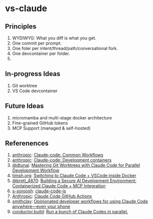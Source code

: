 # vs-claude

## Principles

1. WYDIWYG: What you diff is what you get.
2. One commit per prompt.
3. One foler per intent/thread/path/conversational fork.
4. One devcontainer per folder.
5. 


## In-progress Ideas

1. Git worktree
2. VS Code devcontainer

## Future Ideas

1. micromamba and multi-stage docker architecture
2. Fine-grained GitHub tokens
3. MCP Support (managed & self-hosted)

## Referenences

1. [anthropic](https://docs.anthropic.com/en/home): [Claude-code: Common Workflows](https://docs.anthropic.com/en/docs/claude-code/common-workflows)
2. [anthropic](https://docs.anthropic.com/en/home): [Claude-code: Development containers](https://docs.anthropic.com/en/docs/claude-code/devcontainer)
3. [@dtunai](https://medium.com/@dtunai): [Mastering Git Worktrees with Claude Code for Parallel Development Workflow](https://medium.com/@dtunai/mastering-git-worktrees-with-claude-code-for-parallel-development-workflow-41dc91e645fe)
4. [timsh.org](https://timsh.org): [Switching to Claude Code + VSCode inside Docker](https://timsh.org/claude-inside-docker/)
5. [@brett_4870](https://medium.com/@brett_4870): [Building a Secure AI Development Environment: Containerized Claude Code + MCP Integration](https://medium.com/@brett_4870/building-a-secure-ai-development-environment-containerized-claude-code-mcp-integration-e2129fe3af5a)
6. [s-soroosh](https://github.com/s-soroosh): [claude-code-js](https://github.com/s-soroosh/claude-code-js)
7. [Anthropic](https://docs.anthropic.com/en/home): [Claude Code GitHub Actions](https://docs.anthropic.com/en/docs/claude-code/github-actions)
8. [smithclay](https://github.com/smithclay): [Opinionated developer workflows for using Claude Code anywhere—even your phone](https://github.com/smithclay/claudetainer)
9. [conductor.build](https://conductor.build/): [Run a bunch of Claude Codes in parallel.](https://conductor.build/)



